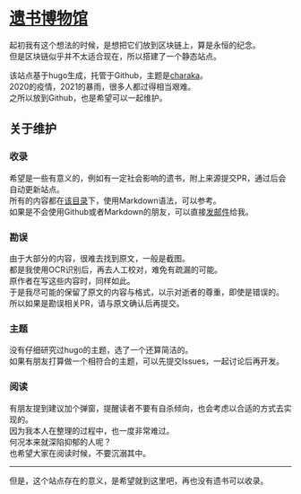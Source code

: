 # [遗书博物馆](https://www.willmuseum.com/)

起初我有这个想法的时候，是想把它们放到区块链上，算是永恒的纪念。  
但是区块链似乎并不太适合现在，所以搭建了一个静态站点。

该站点基于hugo生成，托管于Github，主题是[charaka](https://github.com/natarajmb/charaka-hugo-theme)。  
2020的疫情，2021的暴雨，很多人都过得相当艰难。  
之所以放到Github，也是希望可以一起维护。  

## 关于维护

### 收录
希望是一些有意义的，例如有一定社会影响的遗书，附上来源提交PR，通过后会自动更新站点。  
所有的内容都在[该目录](https://github.com/viticis/will-museum/tree/master/content/posts)下，使用Markdown语法，可以参考。  
如果是不会使用Github或者Markdown的朋友，可以直接[发邮件](mailto://ryu@oever.cn)给我。

### 勘误
由于大部分的内容，很难去找到原文，一般是截图。  
都是我使用OCR识别后，再去人工校对，难免有疏漏的可能。  
原作者在写这些内容时，同样如此。  
于是我尽可能的保留了原文的内容与格式，以示对逝者的尊重，即使是错误的。  
所以如果是勘误相关PR，请与原文确认后再提交。  

### 主题
没有仔细研究过hugo的主题，选了一个还算简洁的。  
如果有朋友打算做一个相符合的主题，可以先提交Issues，一起讨论后再开发。

### 阅读
有朋友提到建议加个弹窗，提醒读者不要有自杀倾向，也会考虑以合适的方式去实现的。  
因为我本人在整理的过程中，也一度非常难过。  
何况本来就深陷抑郁的人呢？   
也希望大家在阅读时候，不要沉溺其中。  

---
但是，这个站点存在的意义，是希望就到这里吧，再也没有遗书可以收录。